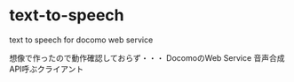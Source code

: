 # text-to-speech
text to speech for docomo web service

想像で作ったので動作確認しておらず・・・
DocomoのWeb Service 音声合成API呼ぶクライアント

